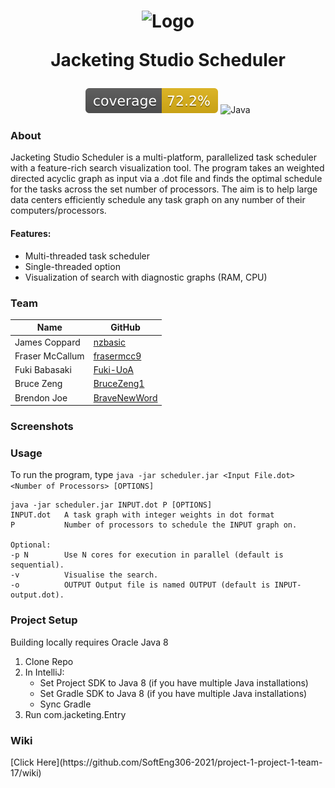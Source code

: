 <h1 align="center">

  ![Logo](https://media.discordapp.net/attachments/826599483126579282/872727060798394398/jacketing-logo4x.png)

  Jacketing Studio Scheduler

</h1>

<div align="center" class="row">

  ![Coverage](/.github/badges/jacoco.svg?raw=true)
  ![Java](https://img.shields.io/badge/Java-1.8-green)

</div>

<h3>About</h3>

Jacketing Studio Scheduler is a multi-platform, parallelized task scheduler with a feature-rich search visualization tool. The program takes an weighted directed acyclic graph as input via a .dot file and finds the optimal schedule for the tasks across the set number of processors. The aim is to help large data centers efficiently schedule any task graph on any number of their computers/processors.

 
<h4>Features:</h4>

- Multi-threaded task scheduler
- Single-threaded option
- Visualization of search with diagnostic graphs (RAM, CPU)

<h3>Team</h3>

| Name            | GitHub                                            |
| --------------- | ------------------------------------------------- |
| James Coppard   | [nzbasic](https://github.com/nzbasic)             |
| Fraser McCallum | [frasermcc9](https://github.com/frasermcc9)       |
| Fuki Babasaki   | [Fuki-UoA](https://github.com/Fuki-UoA)           |
| Bruce Zeng      | [BruceZeng1](https://github.com/BruceZeng1)       |
| Brendon Joe     | [BraveNewWord](https://github.com/BraveNewWord)   |

<h3>Screenshots</h3>

<h3>Usage</h3>

To run the program, type `java -jar scheduler.jar <Input File.dot> <Number of Processors> [OPTIONS]`

```
java -jar scheduler.jar INPUT.dot P [OPTIONS]
INPUT.dot   A task graph with integer weights in dot format
P           Number of processors to schedule the INPUT graph on.

Optional: 
-p N        Use N cores for execution in parallel (default is sequential). 
-v          Visualise the search. 
-o          OUTPUT Output file is named OUTPUT (default is INPUT-output.dot).
```

<h3>Project Setup</h3>

Building locally requires Oracle Java 8

1. Clone Repo
2. In IntelliJ:
   - Set Project SDK to Java 8 (if you have multiple Java installations)
   - Set Gradle SDK to Java 8 (if you have multiple Java installations)
   - Sync Gradle
3. Run com.jacketing.Entry

<h3>Wiki</h3>
[Click Here](https://github.com/SoftEng306-2021/project-1-project-1-team-17/wiki)







